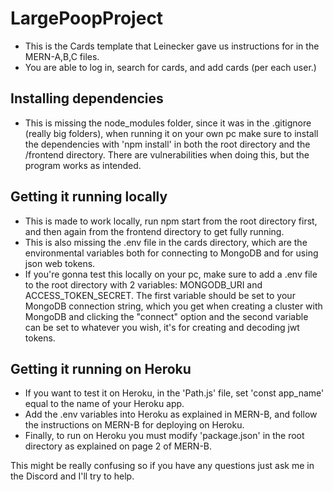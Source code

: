 
# LargePoopProject

 - This is the Cards template that Leinecker gave us instructions for in the MERN-A,B,C files.
 - You are able to log in, search for cards, and add cards (per each user.)

## Installing dependencies

 - This is missing the node_modules folder, since it was in the .gitignore (really big folders), when running it on your own pc
   make sure to install the dependencies with 'npm install' in both the root directory and the /frontend directory. There are 
   vulnerabilities when doing this, but the program works as intended.

## Getting it running locally

 - This is made to work locally, run npm start from the root directory first, and then again from the frontend directory to get 
   fully running.
 - This is also missing the .env file in the cards directory, which are the environmental variables both for connecting to MongoDB
   and for using json web tokens.
 - If you're gonna test this locally on your pc, make sure to add a .env file to the root directory with 2 variables: MONGODB_URI and 
   ACCESS_TOKEN_SECRET. The first variable should be set to your MongoDB connection string, which you get when creating a cluster with 
   MongoDB and clicking the "connect" option and the second variable can be set to whatever you wish, it's for creating and decoding jwt
   tokens.

## Getting it running on Heroku

 - If you want to test it on Heroku, in the 'Path.js' file, set 'const app_name' equal to the name of your Heroku app. 
 - Add the .env variables into Heroku as explained in MERN-B, and follow the instructions on MERN-B for deploying on Heroku.
 - Finally, to run on Heroku you must modify 'package.json' in the root directory as explained on page 2 of MERN-B.


This might be really confusing so if you have any questions just ask me in the Discord and I'll try to help.
